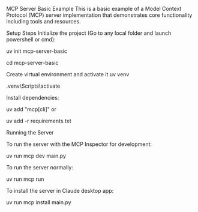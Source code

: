 MCP Server Basic Example
This is a basic example of a Model Context Protocol (MCP) server implementation that demonstrates core functionality including tools and resources.

Setup Steps
Initialize the project (Go to any local folder and launch powershell or cmd):



uv init mcp-server-basic


cd mcp-server-basic



Create virtual environment and activate it
  uv venv
  
  .venv\Scripts\activate

  
Install dependencies:


uv add "mcp[cli]"
or



uv add -r requirements.txt

Running the Server

To run the server with the MCP Inspector for development:

uv run mcp dev main.py

To run the server normally:


uv run mcp run


To install the server in Claude desktop app:

uv run mcp install main.py

